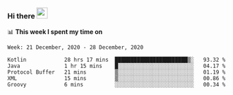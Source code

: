 ### Hi there <a href="https://www.gautamkrishnar.com/"><img src="https://media.giphy.com/media/hvRJCLFzcasrR4ia7z/giphy.gif" width="25px"></a>

📊 **This week I spent my time on**

<!--START_SECTION:waka-->
```text
Week: 21 December, 2020 - 28 December, 2020

Kotlin            28 hrs 17 mins  ███████████████████████▒░   93.32 % 
Java              1 hr 15 mins    █░░░░░░░░░░░░░░░░░░░░░░░░   04.17 % 
Protocol Buffer   21 mins         ▒░░░░░░░░░░░░░░░░░░░░░░░░   01.19 % 
XML               15 mins         ▒░░░░░░░░░░░░░░░░░░░░░░░░   00.86 % 
Groovy            6 mins          ░░░░░░░░░░░░░░░░░░░░░░░░░   00.34 % 
```
<!--END_SECTION:waka-->

